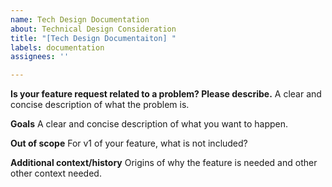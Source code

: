 ```yaml
---
name: Tech Design Documentation
about: Technical Design Consideration
title: "[Tech Design Documentaiton] "
labels: documentation
assignees: ''

---
```


**Is your feature request related to a problem? Please describe.**
A clear and concise description of what the problem is. 

**Goals**
A clear and concise description of what you want to happen.

**Out of scope**
For v1 of your feature, what is not included?

**Additional context/history**
Origins of why the feature is needed and other other context needed.
